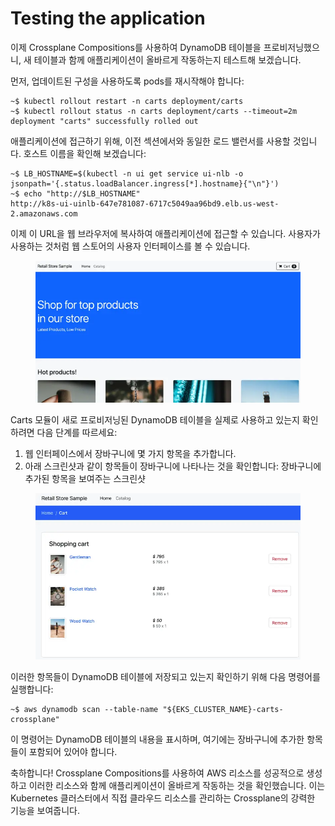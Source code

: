 # Testing the application

이제 Crossplane Compositions를 사용하여 DynamoDB 테이블을 프로비저닝했으니, 새 테이블과 함께 애플리케이션이 올바르게 작동하는지 테스트해 보겠습니다.

먼저, 업데이트된 구성을 사용하도록 pods를 재시작해야 합니다:

```
~$ kubectl rollout restart -n carts deployment/carts
~$ kubectl rollout status -n carts deployment/carts --timeout=2m
deployment "carts" successfully rolled out
```

애플리케이션에 접근하기 위해, 이전 섹션에서와 동일한 로드 밸런서를 사용할 것입니다. 호스트 이름을 확인해 보겠습니다:

```
~$ LB_HOSTNAME=$(kubectl -n ui get service ui-nlb -o jsonpath='{.status.loadBalancer.ingress[*].hostname}{"\n"}')
~$ echo "http://$LB_HOSTNAME"
http://k8s-ui-uinlb-647e781087-6717c5049aa96bd9.elb.us-west-2.amazonaws.com
```

이제 이 URL을 웹 브라우저에 복사하여 애플리케이션에 접근할 수 있습니다. 사용자가 사용하는 것처럼 웹 스토어의 사용자 인터페이스를 볼 수 있습니다.

<figure><img src="../../../../.gitbook/assets/image (1).png" alt=""><figcaption></figcaption></figure>

Carts 모듈이 새로 프로비저닝된 DynamoDB 테이블을 실제로 사용하고 있는지 확인하려면 다음 단계를 따르세요:

1. 웹 인터페이스에서 장바구니에 몇 가지 항목을 추가합니다.
2. 아래 스크린샷과 같이 항목들이 장바구니에 나타나는 것을 확인합니다: 장바구니에 추가된 항목을 보여주는 스크린샷

<figure><img src="../../../../.gitbook/assets/image (2).png" alt=""><figcaption></figcaption></figure>

이러한 항목들이 DynamoDB 테이블에 저장되고 있는지 확인하기 위해 다음 명령어를 실행합니다:

```
~$ aws dynamodb scan --table-name "${EKS_CLUSTER_NAME}-carts-crossplane"
```

이 명령어는 DynamoDB 테이블의 내용을 표시하며, 여기에는 장바구니에 추가한 항목들이 포함되어 있어야 합니다.

축하합니다! Crossplane Compositions를 사용하여 AWS 리소스를 성공적으로 생성하고 이러한 리소스와 함께 애플리케이션이 올바르게 작동하는 것을 확인했습니다. 이는 Kubernetes 클러스터에서 직접 클라우드 리소스를 관리하는 Crossplane의 강력한 기능을 보여줍니다.

